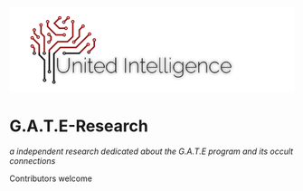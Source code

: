 ![Screenshot](images/uilogo.png)
##
G.A.T.E-Research
================

*a independent research dedicated about the G.A.T.E program and its occult connections*

Contributors welcome
##